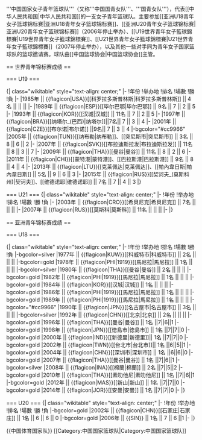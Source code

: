'''中国国家女子青年篮球队'''（又称'''中国国青女队'''、'''国青女队'''），代表[[中华人民共和国|中华人民共和国]]的一支女子青年篮球队。主要参加[[亚洲U18青年女子篮球锦标赛|亚洲U18青年女子篮球锦标赛]]、[[亚洲U20青年女子篮球锦标赛|亚洲U20青年女子篮球锦标赛]]（2006年停止举办）、[[U19世界青年女子籃球錦標賽|U19世界青年女子籃球錦標賽]]、[[U21世界青年女子籃球錦標賽|U21世界青年女子籃球錦標賽]]（2007年停止举办），以及其他一些对手同为青年女子国家篮球队的篮球邀请赛。球队由[[中国篮球协会|中国篮球协会]]主管。

== 世界青年锦标赛成绩 ==

=== U19 ===

{| class="wikitable" style="text-align: center;"
|-
!年份
!举办地
!排名
!場數
!勝
!負
|-
|1985年 || {{flagicon|USA}}[[科罗拉多斯普林斯|科罗拉多斯普林斯]] || 4名 || || ||
|-
|1989年 || {{flagicon|ESP}}[[毕尔巴鄂|毕尔巴鄂]] || 9名 || 7 || 2 || 5
|-
|1993年 || {{flagicon|KOR}}[[汉城|汉城]] || 11名 || 7 || 2 || 5
|-
|1997年 || {{flagicon|BRA}}[[纳塔尔_(巴西)|纳塔尔]]||7名|| 7 || 3 || 4
|-
|2001年 || {{flagicon|CZE}}[[布尔诺|布尔诺]] ||9名|| 7 || 3 || 4
|-bgcolor="#cc9966"
|2005年 || {{flagicon|TUN}}[[纳布勒|纳布勒]]、[[突尼斯市|突尼斯市]] || 3名 || 8 || 6 || 2
|-
|2007年 || {{flagicon|SVK}}[[布拉迪斯拉发|布拉迪斯拉发]] || 11名 || 8 || 3 || 7
|-
|2009年 || {{flagicon|THA}}[[曼谷|曼谷]] || 11名 || 8 || 2 || 6
|-
|2011年 || {{flagicon|CHI}}[[蒙特港|蒙特港]]、[[巴拉斯港|巴拉斯港]] || 9名 || 8 || 4 || 4
|-
|2013年 || {{flagicon|LTU}}[[克莱佩达|克莱佩达]]、[[帕內韋日斯|帕內韋日斯]] || 5名 || 9 || 6 || 3
|-
|2015年 || {{flagicon|RUS}}[[契诃夫_(莫斯科州)|契诃夫]]、[[维德诺耶|维德诺耶]] || 7名 || 7 || 4 || 3
|}

=== U21 ===
{| class="wikitable" style="text-align: center;"
|-
!年份
!举办地
!排名
!場數
!勝
!負
|-
|2003年 || {{flagicon|CRO}}[[希貝尼克|希貝尼克]] || 7名 || || ||
|-
|2007年 || {{flagicon|RUS}}[[莫斯科|莫斯科]] || 11名 || || ||
|-
|}

== 亚洲青年锦标赛成绩 ==

=== U18 ===

{| class="wikitable" style="text-align: center;"
|-
!年份
!举办地
!排名
!場數
!勝
!負
|-bgcolor=silver
|1977年 || {{flagicon|KUW}}[[科威特市|科威特市]] || 2名 || || ||
|-bgcolor=gold
|1978年 || {{flagicon|PHI|1919}}[[馬尼拉|馬尼拉]] || 1名 || || ||
|-bgcolor=silver
|1980年 || {{flagicon|THA}}[[曼谷|曼谷]] || 2名 || || ||
|-bgcolor=gold
|1982年 || {{flagicon|PHI|1919}}[[馬尼拉|馬尼拉]] || 1名 || || ||
|-bgcolor=gold
|1984年 || {{flagicon|KOR}}[[汉城|汉城]] || 1名 || || ||
|-bgcolor=gold
|1986年 || {{flagicon|PHI|1919}}[[馬尼拉|馬尼拉]] || 1名 || || ||
|-bgcolor=gold
|1989年 || {{flagicon|PHI|1919}}[[馬尼拉|馬尼拉]] || 1名 || || ||
|-bgcolor="#cc9966"
|1990年 || {{flagicon|JPN}}[[名古屋市|名古屋市]] || 3名 || || ||
|-bgcolor=silver
|1992年 || {{flagicon|CHN}}[[北京|北京]] || 2名 || || ||
|-bgcolor=gold
|1996年 || {{flagicon|THA}}[[曼谷|曼谷]] || 1名 ||7||6||1
|-bgcolor=gold
|1998年 || {{flagicon|JPN}}[[徳島市|徳島市]] || 1名 ||7||7||0
|-bgcolor=gold
|2000年 || {{flagicon|IND}}[[新德里|新德里]]|| 1名 ||7||7||0
|-bgcolor=gold
|2002年 || {{flagicon|TWN}}[[台北市|台北市]]|| 1名 ||6||5||1
|-bgcolor=gold
|2004年 || {{flagicon|CHN}}[[深圳市|深圳市]] || 1名 ||6||6||0
|-bgcolor=gold
|2007年 || {{flagicon|THA}}[[曼谷|曼谷]] || 1名 ||7||6||1
|-bgcolor=silver
|2008年 || {{flagicon|INA}}[[棉蘭|棉蘭]] || 2名 ||7||5||2
|-bgcolor=gold
|2010年 || {{flagicon|THA}}[[素叻他尼|素叻他尼]] || 1名 ||7||6||1
|-bgcolor=gold
|2012年 || {{flagicon|MAS}}[[新山|新山]] || 1名 ||7||7||0
|-bgcolor=gold
|2014年 || {{flagicon|JOR}}[[安曼|安曼]] || 1名 ||7||7||0
|-
|}

=== U20 ===
{| class="wikitable" style="text-align: center;"
|-
!年份
!举办地
!排名
!場數
!勝
!負
|-bgcolor=gold
|2002年 || {{flagicon|CHN}}[[石家庄|石家庄]] || 1名 || 6 || 6 || 0
|-bgcolor=gold
|2006年 || {{SIN}} || 1名 || 7 || 6 ||1
|-
|}

{{中国体育国家队}}
[[Category:中国国家篮球队|Category:中国国家篮球队]]